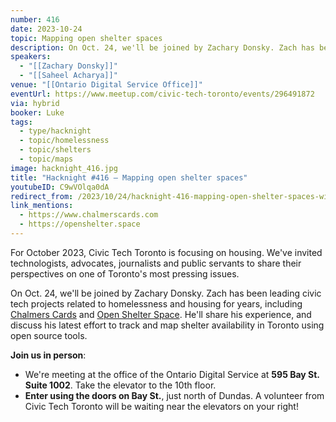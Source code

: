 ```yaml
---
number: 416
date: 2023-10-24
topic: Mapping open shelter spaces
description: On Oct. 24, we'll be joined by Zachary Donsky. Zach has been leading civic tech projects related to homelessness and housing for years, including Chalmers Cards and Open Shelter Space. He'll share his experience, and discuss his latest effort to track and map shelter availability in Toronto using open source tools.
speakers:
  - "[[Zachary Donsky]]"
  - "[[Saheel Acharya]]"
venue: "[[Ontario Digital Service Office]]"
eventUrl: https://www.meetup.com/civic-tech-toronto/events/296491872
via: hybrid
booker: Luke
tags:
  - type/hacknight
  - topic/homelessness
  - topic/shelters
  - topic/maps
image: hacknight_416.jpg
title: "Hacknight #416 – Mapping open shelter spaces"
youtubeID: C9wVOlqa0dA
redirect_from: /2023/10/24/hacknight-416-mapping-open-shelter-spaces-with-zachary-donsky-saheel-acharya/
link_mentions:
  - https://www.chalmerscards.com
  - https://openshelter.space
---
```

For October 2023, Civic Tech Toronto is focusing on housing. We've invited technologists, advocates, journalists and public servants to share their perspectives on one of Toronto's most pressing issues.

On Oct. 24, we'll be joined by Zachary Donsky. Zach has been leading civic tech projects related to homelessness and housing for years, including [Chalmers Cards](https://www.chalmerscards.com/) and [Open Shelter Space](https://openshelter.space/). He'll share his experience, and discuss his latest effort to track and map shelter availability in Toronto using open source tools.

**Join us in person**:

* We're meeting at the office of the Ontario Digital Service at **595 Bay St. Suite 1002**. Take the elevator to the 10th floor.
* **Enter using the doors on Bay St.**, just north of Dundas. A volunteer from Civic Tech Toronto will be waiting near the elevators on your right!
